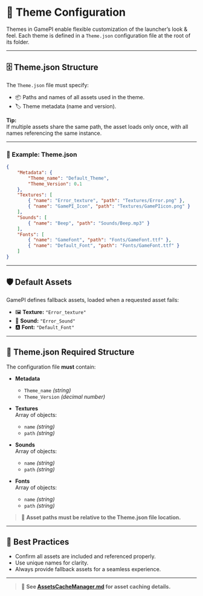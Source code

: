 # 🎨 Theme Configuration

Themes in GamePI enable flexible customization of the launcher’s look & feel. Each theme is defined in a `Theme.json` configuration file at the root of its folder.

---

## 🗄️ Theme.json Structure

The `Theme.json` file must specify:
- 📦 Paths and names of all assets used in the theme.
- 🏷️ Theme metadata (name and version).

**Tip:**  
If multiple assets share the same path, the asset loads only once, with all names referencing the same instance.

---

### 🌈 Example: Theme.json

```json
{
    "Metadata": {
        "Theme_name": "Default_Theme",
        "Theme_Version": 0.1
    },
    "Textures": [
        { "name": "Error_texture", "path": "Textures/Error.png" },
        { "name": "GamePI_Icon", "path": "Textures/GamePIicon.png" }
    ],
    "Sounds": [
        { "name": "Beep", "path": "Sounds/Beep.mp3" }
    ],
    "Fonts": [
        { "name": "GameFont", "path": "Fonts/GameFont.ttf" },
        { "name": "Default_Font", "path": "Fonts/GameFont.ttf" }
    ]
}
```

---

## 🛡️ Default Assets

GamePI defines fallback assets, loaded when a requested asset fails:

- 🖼️ **Texture:** `"Error_texture"`
- 🔔 **Sound:** `"Error_Sound"`
- 🅰️ **Font:** `"Default_Font"`

---

## 🔖 Theme.json Required Structure

The configuration file **must** contain:

- **Metadata**  
  - `Theme_name` *(string)*  
  - `Theme_Version` *(decimal number)*

- **Textures**  
  Array of objects:  
  - `name` *(string)*
  - `path` *(string)*

- **Sounds**  
  Array of objects:  
  - `name` *(string)*
  - `path` *(string)*

- **Fonts**  
  Array of objects:  
  - `name` *(string)*
  - `path` *(string)*

> 📌 **Asset paths must be relative to the Theme.json file location.**

---

## 🌟 Best Practices

- Confirm all assets are included and referenced properly.
- Use unique names for clarity.
- Always provide fallback assets for a seamless experience.

---

> 📝 **See [AssetsCacheManager.md](Core/AssetsCacheManager.md) for asset caching details.**